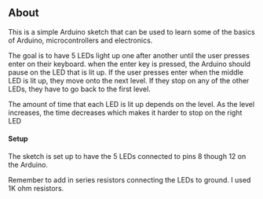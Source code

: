 ## About

This is a simple Arduino sketch that can be used to learn some of the basics of Arduino, microcontrollers and electronics.

The goal is to have 5 LEDs light up one after another until the user presses enter on their keyboard. when the enter key is pressed, the Arduino should pause on the LED that is lit up. If the user presses enter when the middle LED is lit up, they move onto the next level. If they stop on any of the other LEDs, they have to go back to the first level.

The amount of time that each LED is lit up depends on the level. As the level increases, the time decreases which makes it harder to stop on the right LED

#### Setup

The sketch is set up to have the 5 LEDs connected to pins 8 though 12 on the Arduino.

Remember to add in series resistors connecting the LEDs to ground. I used 1K ohm resistors.
